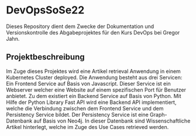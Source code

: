 # DevOpsSoSe22
Dieses Repository dient dem Zwecke der Dokumentation und Versionskontrolle des Abgabeprojektes für den Kurs DevOps bei Gregor Jahn.
## Projektbeschreibung
Im Zuge dieses Projektes wird eine Artikel retrieval Anwendung in einem Kubernetes Cluster deployed. Die Anwendung besteht aus drei Servicen: Ein Frontend Service auf Basis von Javascript. Dieser Service ist ein Webserver welcher eine Website auf einem spezifischen Port für Benutzer anbietet. Zu dem existiert ein Backend Service auf Basis von Python. Mit Hilfe der Python Library Fast API wird eine Backend API implementiert, welche die Verbindung zwischen dem Frontend Service und dem Persistency Service bildet. Der Persistency Service ist eine Graph-Datenbank auf Basis von Neo4j. In dieser Datenbank sind Wissenschaftliche Artikel hinterlegt, welche im Zuge des Use Cases retrieved werden.
